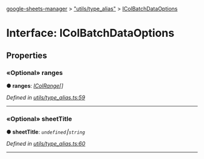 [google-sheets-manager](../README.md) > ["utils/type_alias"](../modules/_utils_type_alias_.md) > [IColBatchDataOptions](../interfaces/_utils_type_alias_.icolbatchdataoptions.md)



# Interface: IColBatchDataOptions


## Properties
<a id="ranges"></a>

### «Optional» ranges

**●  ranges**:  *[IColRange](_utils_type_alias_.icolrange.md)[]* 

*Defined in [utils/type_alias.ts:59](https://github.com/AbdelrahmanRamadan/google-sheets-manager/blob/7221d95/src/utils/type_alias.ts#L59)*





___

<a id="sheettitle"></a>

### «Optional» sheetTitle

**●  sheetTitle**:  *`undefined`⎮`string`* 

*Defined in [utils/type_alias.ts:60](https://github.com/AbdelrahmanRamadan/google-sheets-manager/blob/7221d95/src/utils/type_alias.ts#L60)*





___


